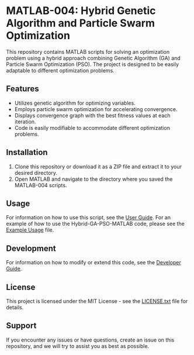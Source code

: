 # MATLAB-004: Hybrid Genetic Algorithm and Particle Swarm Optimization

This repository contains MATLAB scripts for solving an optimization problem using a hybrid approach combining Genetic Algorithm (GA) and Particle Swarm Optimization (PSO). The project is designed to be easily adaptable to different optimization problems.

## Features

- Utilizes genetic algorithm for optimizing variables.
- Employs particle swarm optimization for accelerating convergence.
- Displays convergence graph with the best fitness values at each iteration.
- Code is easily modifiable to accommodate different optimization problems.

## Installation

1. Clone this repository or download it as a ZIP file and extract it to your desired directory.
2. Open MATLAB and navigate to the directory where you saved the MATLAB-004 scripts.

## Usage

For information on how to use this script, see the [User Guide](docs/user_guide.md).
For an example of how to use the Hybrid-GA-PSO-MATLAB code, please see the [Example Usage](docs/example_usage.md) file.

## Development

For information on how to modify or extend this code, see the [Developer Guide](docs/developer_guide.md).

## License

This project is licensed under the MIT License - see the [LICENSE.txt](LICENSE.txt) file for details.

## Support

If you encounter any issues or have questions, create an issue on this repository, and we will try to assist you as best as possible.
